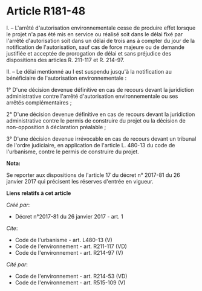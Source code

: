 # Article R181-48

I. – L'arrêté d'autorisation environnementale cesse de produire effet lorsque le projet n'a pas été mis en service ou réalisé
soit dans le délai fixé par l'arrêté d'autorisation soit dans un délai de trois ans à compter du jour de la notification de
l'autorisation, sauf cas de force majeure ou de demande justifiée et acceptée de prorogation de délai et sans préjudice des
dispositions des articles R. 211-117 et R. 214-97.

II. – Le délai mentionné au I est suspendu jusqu'à la notification au bénéficiaire de l'autorisation environnementale :

1° D'une décision devenue définitive en cas de recours devant la juridiction administrative contre l'arrêté d'autorisation
environnementale ou ses arrêtés complémentaires ;

2° D'une décision devenue définitive en cas de recours devant la juridiction administrative contre le permis de construire du
projet ou la décision de non-opposition à déclaration préalable ;

3° D'une décision devenue irrévocable en cas de recours devant un tribunal de l'ordre judiciaire, en application de l'article
L. 480-13 du code de l'urbanisme, contre le permis de construire du projet.

**Nota:**

Se reporter aux dispositions de l'article 17 du décret n° 2017-81 du 26 janvier 2017 qui précisent les réserves d'entrée en
vigueur.

**Liens relatifs à cet article**

_Créé par_:

  - Décret n°2017-81 du 26 janvier 2017 - art. 1

_Cite_:

  - Code de l'urbanisme - art. L480-13 (V)
  - Code de l'environnement - art. R211-117 (VD)
  - Code de l'environnement - art. R214-97 (V)

_Cité par_:

  - Code de l'environnement - art. R214-53 (VD)
  - Code de l'environnement - art. R515-109 (V)
